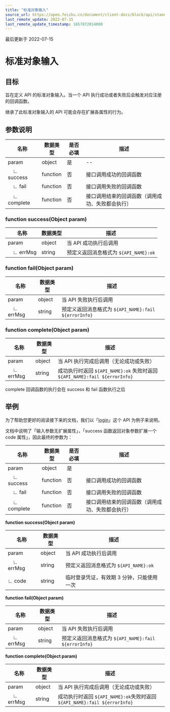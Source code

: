 ```yaml
---
title: "标准对象输入"
source_url: https://open.feishu.cn/document/client-docs/block/api/standard-object-input
last_remote_update: 2022-07-15
last_remote_update_timestamp: 1657872014000
---
```

最后更新于 2022-07-15

# 标准对象输入

## 目标

旨在定义 API 的标准对象输入。当一个 API 执行成功或者失败后会触发对应注册的回调函数。

继承了此标准对象输入的 API 可能会存在扩展各属性的行为。

## 参数说明

| **名称**      | **数据类型**   | **是否必填** | **描述**                   | 
| ----------- | -------- | ------ | ------------------------ | 
| param       | object   | 是      |         --                 |  
|  ∟ success  | function | 否      | 接口调用成功的回调函数              |   
|  ∟ fail     | function | 否      | 接口调用失败的回调函数              |      
|  ∟ complete | function | 否      | 接口调用结束的回调函数（调用成功、失败都会执行） |     

### function success(Object param)

| **名称**    | **数据类型** | **描述**                     | 
| --------- | ------ | -------------------------- | 
| param     | object | 当 API 成功执行后调用              |     
|  ∟ errMsg | string | 预定义返回消息格式为 `${API_NAME}:ok` |       

### function fail(Object param)

| **名称**    | **数据类型** | **描述**                       | 
| --------- | ------ | ---------------------------- | 
| param     | object | 当 API 失败执行后调用                |     
|  ∟ errMsg | string | 预定义返回消息格式为 `${API_NAME}:fail ${errorInfo}` |     

### function complete(Object param)

| **名称**    | **数据类型** | **描述**                                         | 
| --------- | ------ | ---------------------------------------------- | 
| param     | object | 当 API 执行完成后调用（无论成功或失败）                         |          |
|  ∟ errMsg | string | 成功执行时返回 `${API_NAME}:ok` 失败时返回 `${API_NAME}:fail ${errorInfo}` |          |

complete 回调函数的执行会在 success 和 fail 函数执行之后

## 举例

为了帮助您更好的阅读接下来的文档，我们以「[login](https://open.feishu.cn/document/uAjLw4CM/uYjL24iN/block/api/user/login)」这个 API 为例子来说明。

文档中说明了「输入参数无扩展属性」，「success 函数返回对象参数扩展一个 code 属性」，因此最终的参数为：

| **名称**      | **数据类型**   | **是否必填** | **描述**                   | 
| ----------- | -------- | ------ | ------------------------ | 
| param       | object   | 是      |                          |          |
|  ∟ success  | function | 否      | 接口调用成功的回调函数              |          |
|  ∟ fail     | function | 否      | 接口调用失败的回调函数              |          |
|  ∟ complete | function | 否      | 接口调用结束的回调函数（调用成功、失败都会执行） |          |

**function success(Object param)**

| **名称**    | **数据类型** | **描述**                      | 
| --------- | ------ | --------------------------- | 
| param     | object | 当 API 成功执行后调用               |          |
|  ∟ errMsg | string | 预定义返回消息格式为 `${API_NAME}:ok` |          |
| ∟ code    | string | 临时登录凭证，有效期 3 分钟，只能使用一次      |          |

**function fail(Object param)**

| **名称**    | **数据类型** | **描述**                                     | 
| --------- | ------ | ------------------------------------------ | 
| param     | object | 当 API 失败执行后调用                              |          |
|  ∟ errMsg | string | 预定义返回消息格式为 `${API_NAME}:fail ${errorInfo}` |          |

**function complete(Object param)**

| **名称**    | **数据类型** | **描述**                                                        | 
| --------- | ------ | ----------------------------------------- | 
| param     | object | 当 API 执行完成后调用（无论成功或失败）                                        |          |
|  ∟ errMsg | string | 成功执行时返回 `${API_NAME}:ok`失败时返回 `${API_NAME}:fail ${errorInfo}`
